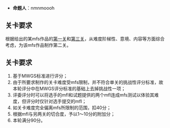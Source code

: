 - **命题人**：nmnmoooh

## 关卡要求

根据给出的某mfs作品的[第一关](https://levels.smwp.marioforever.net/MW杯关卡/2013年第二届/半决赛第一轮/模板关卡1.mfl)和[第三关](https://levels.smwp.marioforever.net/MW杯关卡/2013年第二届/半决赛第一轮/模板关卡3.mfl)，从难度阶梯性、意境、内容等方面综合考虑，为该mfs作品制作第二关。

## 关卡要求

1. 基于MWGS标准进行评分；
2. 由于所要求制作的关卡难度受mfs限制，并不符合单关的挑战性评分标准，故本轮评分中在MWGS评分标准的基础上去掉挑战性一项；
3. 评委评分时可以将选手的mfl和试题提供的两个mfl连成mfs测试以体验其难度，但评分时仅针对选手提交的mfl；
4. 如关卡难度完全偏离mfs所限制的范围，扣40分；
5. 根据mfl与另两关的切合度，予以1～10分的附加分；
6. 本轮满分90分。